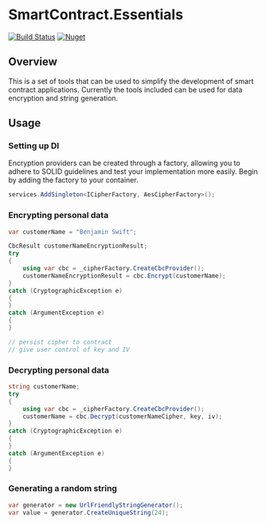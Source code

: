 # SmartContract.Essentials

[![Build Status](https://dev.azure.com/developmomentum/Develop%20Momentum/_apis/build/status/drmathias.SmartContract.Essentials?branchName=master)](https://dev.azure.com/developmomentum/Develop%20Momentum/_build/latest?definitionId=10&branchName=master) [![Nuget](https://img.shields.io/nuget/v/SmartContract.Essentials)](https://www.nuget.org/packages/SmartContract.Essentials/)

## Overview

This is a set of tools that can be used to simplify the development of smart contract applications. Currently the tools included can be used for data encryption and string generation.

## Usage

### Setting up DI

Encryption providers can be created through a factory, allowing you to adhere to SOLID guidelines and test your implementation more easily. Begin by adding the factory to your container.

```csharp
services.AddSingleton<ICipherFactory, AesCipherFactory>();
```

### Encrypting personal data

```csharp
var customerName = "Benjamin Swift";

CbcResult customerNameEncryptionResult;
try
{
    using var cbc = _cipherFactory.CreateCbcProvider();
    customerNameEncryptionResult = cbc.Encrypt(customerName);
}
catch (CryptographicException e)
{
}
catch (ArgumentException e)
{
}

// persist cipher to contract
// give user control of key and IV
```

### Decrypting personal data

```csharp
string customerName;
try
{
    using var cbc = _cipherFactory.CreateCbcProvider();
    customerName = cbc.Decrypt(customerNameCipher, key, iv);
}
catch (CryptographicException e)
{
}
catch (ArgumentException e)
{
}
```

### Generating a random string

```csharp
var generator = new UrlFriendlyStringGenerator();
var value = generator.CreateUniqueString(24);
```